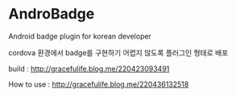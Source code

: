 # AndroBadge
Android badge plugin for korean developer

cordova 환경에서 badge를 구현하기 어렵지 않도록 플러그인 형태로 배포

build : http://gracefulife.blog.me/220423093491

How to use : http://gracefulife.blog.me/220436132518
